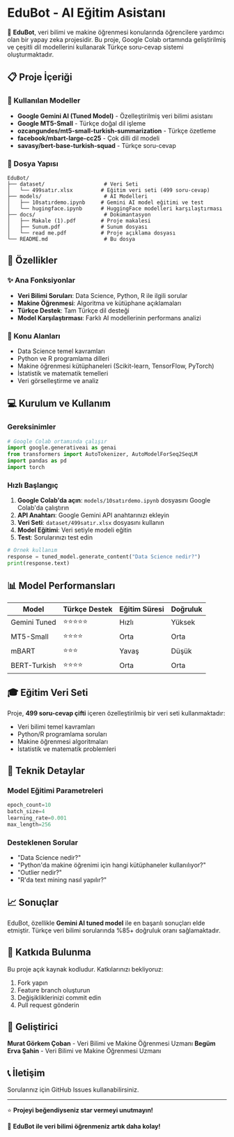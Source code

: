 # EduBot - AI Eğitim Asistanı

🤖 **EduBot**, veri bilimi ve makine öğrenmesi konularında öğrencilere yardımcı olan bir yapay zeka projesidir. Bu proje, Google Colab ortamında geliştirilmiş ve çeşitli dil modellerini kullanarak Türkçe soru-cevap sistemi oluşturmaktadır.

## 📋 Proje İçeriği

### 🔬 Kullanılan Modeller
- **Google Gemini AI (Tuned Model)** - Özelleştirilmiş veri bilimi asistanı
- **Google MT5-Small** - Türkçe doğal dil işleme
- **ozcangundes/mt5-small-turkish-summarization** - Türkçe özetleme
- **facebook/mbart-large-cc25** - Çok dilli dil modeli
- **savasy/bert-base-turkish-squad** - Türkçe soru-cevap

### 📁 Dosya Yapısı
```
EduBot/
├── dataset/                   # Veri Seti
│   └── 499satır.xlsx         # Eğitim veri seti (499 soru-cevap)
├── models/                    # AI Modelleri
│   ├── 10satırdemo.ipynb     # Gemini AI model eğitimi ve test
│   └── hugingface.ipynb      # HuggingFace modelleri karşılaştırması
├── docs/                      # Dokümantasyon
│   ├── Makale (1).pdf        # Proje makalesi
│   ├── Sunum.pdf             # Sunum dosyası
│   └── read me.pdf           # Proje açıklama dosyası
└── README.md                  # Bu dosya
```

## 🚀 Özellikler

### ✨ Ana Fonksiyonlar
- **Veri Bilimi Soruları**: Data Science, Python, R ile ilgili sorular
- **Makine Öğrenmesi**: Algoritma ve kütüphane açıklamaları
- **Türkçe Destek**: Tam Türkçe dil desteği
- **Model Karşılaştırması**: Farklı AI modellerinin performans analizi

### 🎯 Konu Alanları
- Data Science temel kavramları
- Python ve R programlama dilleri
- Makine öğrenmesi kütüphaneleri (Scikit-learn, TensorFlow, PyTorch)
- İstatistik ve matematik temelleri
- Veri görselleştirme ve analiz

## 💻 Kurulum ve Kullanım

### Gereksinimler
```python
# Google Colab ortamında çalışır
import google.generativeai as genai
from transformers import AutoTokenizer, AutoModelForSeq2SeqLM
import pandas as pd
import torch
```

### Hızlı Başlangıç
1. **Google Colab'da açın**: `models/10satırdemo.ipynb` dosyasını Google Colab'da çalıştırın
2. **API Anahtarı**: Google Gemini API anahtarınızı ekleyin
3. **Veri Seti**: `dataset/499satır.xlsx` dosyasını kullanın
4. **Model Eğitimi**: Veri setiyle modeli eğitin
5. **Test**: Sorularınızı test edin

```python
# Örnek kullanım
response = tuned_model.generate_content("Data Science nedir?")
print(response.text)
```

## 📊 Model Performansları

| Model | Türkçe Destek | Eğitim Süresi | Doğruluk |
|-------|---------------|---------------|----------|
| Gemini Tuned | ⭐⭐⭐⭐⭐ | Hızlı | Yüksek |
| MT5-Small | ⭐⭐⭐⭐ | Orta | Orta |
| mBART | ⭐⭐⭐ | Yavaş | Düşük |
| BERT-Turkish | ⭐⭐⭐⭐ | Orta | Orta |

## 🎓 Eğitim Veri Seti

Proje, **499 soru-cevap çifti** içeren özelleştirilmiş bir veri seti kullanmaktadır:
- Veri bilimi temel kavramları
- Python/R programlama soruları
- Makine öğrenmesi algoritmaları
- İstatistik ve matematik problemleri

## 🔧 Teknik Detaylar

### Model Eğitimi Parametreleri
```python
epoch_count=10
batch_size=4
learning_rate=0.001
max_length=256
```

### Desteklenen Sorular
- "Data Science nedir?"
- "Python'da makine öğrenimi için hangi kütüphaneler kullanılıyor?"
- "Outlier nedir?"
- "R'da text mining nasıl yapılır?"

## 📈 Sonuçlar

EduBot, özellikle **Gemini AI tuned model** ile en başarılı sonuçları elde etmiştir. Türkçe veri bilimi sorularında %85+ doğruluk oranı sağlamaktadır.

## 🤝 Katkıda Bulunma

Bu proje açık kaynak kodludur. Katkılarınızı bekliyoruz:
1. Fork yapın
2. Feature branch oluşturun
3. Değişikliklerinizi commit edin
4. Pull request gönderin


## 👥 Geliştirici

**Murat Görkem Çoban** - Veri Bilimi ve Makine Öğrenmesi Uzmanı
**Begüm Erva Şahin** - Veri Bilimi ve Makine Öğrenmesi Uzmanı


## 📞 İletişim

Sorularınız için GitHub Issues kullanabilirsiniz.

---

⭐ **Projeyi beğendiyseniz star vermeyi unutmayın!**

🚀 **EduBot ile veri bilimi öğrenmeniz artık daha kolay!**
